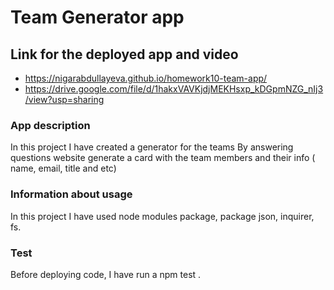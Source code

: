 # Team Generator app

## Link for the deployed app and video

* https://nigarabdullayeva.github.io/homework10-team-app/
* https://drive.google.com/file/d/1hakxVAVKjdjMEKHsxp_kDGpmNZG_nIj3/view?usp=sharing

### App description 
In this project I have created a generator for the teams
By answering questions website generate a card with the team members and their info ( name, email, title and etc) 


### Information about usage 
In this project I have used node modules package, package json,  inquirer, fs. 

### Test 
Before deploying code, I have run a npm test . 
